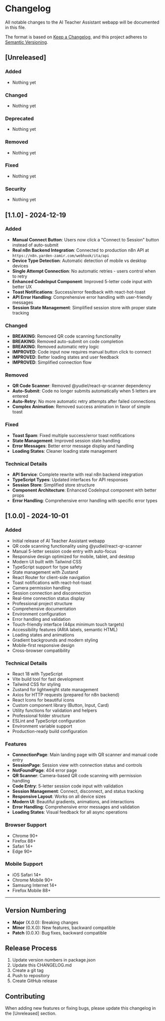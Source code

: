 # Changelog

All notable changes to the AI Teacher Assistant webapp will be documented in this file.

The format is based on [Keep a Changelog](https://keepachangelog.com/en/1.0.0/),
and this project adheres to [Semantic Versioning](https://semver.org/spec/v2.0.0.html).

## [Unreleased]

### Added

- Nothing yet

### Changed

- Nothing yet

### Deprecated

- Nothing yet

### Removed

- Nothing yet

### Fixed

- Nothing yet

### Security

- Nothing yet

## [1.1.0] - 2024-12-19

### Added

- **Manual Connect Button**: Users now click a "Connect to Session" button instead of auto-submit
- **Real n8n Backend Integration**: Connected to production n8n API at `https://n8n.yarden-zamir.com/webhook/ita/api`
- **Device Type Detection**: Automatic detection of mobile vs desktop devices
- **Single Attempt Connection**: No automatic retries - users control when to retry
- **Enhanced CodeInput Component**: Improved 5-letter code input with better UX
- **Toast Notifications**: Success/error feedback with react-hot-toast
- **API Error Handling**: Comprehensive error handling with user-friendly messages
- **Session State Management**: Simplified session store with proper state tracking

### Changed

- **BREAKING**: Removed QR code scanning functionality
- **BREAKING**: Removed auto-submit on code completion
- **BREAKING**: Removed automatic retry logic
- **IMPROVED**: Code input now requires manual button click to connect
- **IMPROVED**: Better loading states and user feedback
- **IMPROVED**: Simplified connection flow

### Removed

- **QR Code Scanner**: Removed @yudiel/react-qr-scanner dependency
- **Auto-Submit**: Code no longer submits automatically when 5 letters are entered
- **Auto-Retry**: No more automatic retry attempts after failed connections
- **Complex Animation**: Removed success animation in favor of simple toast

### Fixed

- **Toast Spam**: Fixed multiple success/error toast notifications
- **State Management**: Improved session state handling
- **Error Messages**: Better error message display and handling
- **Loading States**: Cleaner loading state management

### Technical Details

- **API Service**: Complete rewrite with real n8n backend integration
- **TypeScript Types**: Updated interfaces for API responses
- **Session Store**: Simplified store structure
- **Component Architecture**: Enhanced CodeInput component with better props
- **Error Handling**: Comprehensive error handling with specific error types

## [1.0.0] - 2024-10-01

### Added

- Initial release of AI Teacher Assistant webapp
- QR code scanning functionality using @yudiel/react-qr-scanner
- Manual 5-letter session code entry with auto-focus
- Responsive design optimized for mobile, tablet, and desktop
- Modern UI built with Tailwind CSS
- TypeScript support for type safety
- State management with Zustand
- React Router for client-side navigation
- Toast notifications with react-hot-toast
- Camera permission handling
- Session connection and disconnection
- Real-time connection status display
- Professional project structure
- Comprehensive documentation
- Environment configuration
- Error handling and validation
- Touch-friendly interface (44px minimum touch targets)
- Accessibility features (ARIA labels, semantic HTML)
- Loading states and animations
- Gradient backgrounds and modern styling
- Mobile-first responsive design
- Cross-browser compatibility

### Technical Details

- React 18 with TypeScript
- Vite build tool for fast development
- Tailwind CSS for styling
- Zustand for lightweight state management
- Axios for HTTP requests (prepared for n8n backend)
- React Icons for beautiful icons
- Custom component library (Button, Input, Card)
- Utility functions for validation and helpers
- Professional folder structure
- ESLint and TypeScript configuration
- Environment variable support
- Production-ready build configuration

### Features

- **ConnectionPage**: Main landing page with QR scanner and manual code entry
- **SessionPage**: Session view with connection status and controls
- **NotFoundPage**: 404 error page
- **QR Scanner**: Camera-based QR code scanning with permission handling
- **Code Entry**: 5-letter session code input with validation
- **Session Management**: Connect, disconnect, and status tracking
- **Responsive Layout**: Works on all device sizes
- **Modern UI**: Beautiful gradients, animations, and interactions
- **Error Handling**: Comprehensive error messages and validation
- **Loading States**: Visual feedback for all async operations

### Browser Support

- Chrome 90+
- Firefox 88+
- Safari 14+
- Edge 90+

### Mobile Support

- iOS Safari 14+
- Chrome Mobile 90+
- Samsung Internet 14+
- Firefox Mobile 88+

---

## Version Numbering

- **Major** (X.0.0): Breaking changes
- **Minor** (0.X.0): New features, backward compatible
- **Patch** (0.0.X): Bug fixes, backward compatible

## Release Process

1. Update version numbers in package.json
2. Update this CHANGELOG.md
3. Create a git tag
4. Push to repository
5. Create GitHub release

## Contributing

When adding new features or fixing bugs, please update this changelog in the [Unreleased] section.
